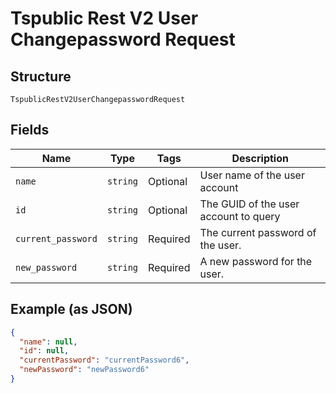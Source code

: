 
# Tspublic Rest V2 User Changepassword Request

## Structure

`TspublicRestV2UserChangepasswordRequest`

## Fields

| Name | Type | Tags | Description |
|  --- | --- | --- | --- |
| `name` | `string` | Optional | User name of the user account |
| `id` | `string` | Optional | The GUID of the user account to query |
| `current_password` | `string` | Required | The current password of the user. |
| `new_password` | `string` | Required | A new password for the user. |

## Example (as JSON)

```json
{
  "name": null,
  "id": null,
  "currentPassword": "currentPassword6",
  "newPassword": "newPassword6"
}
```

